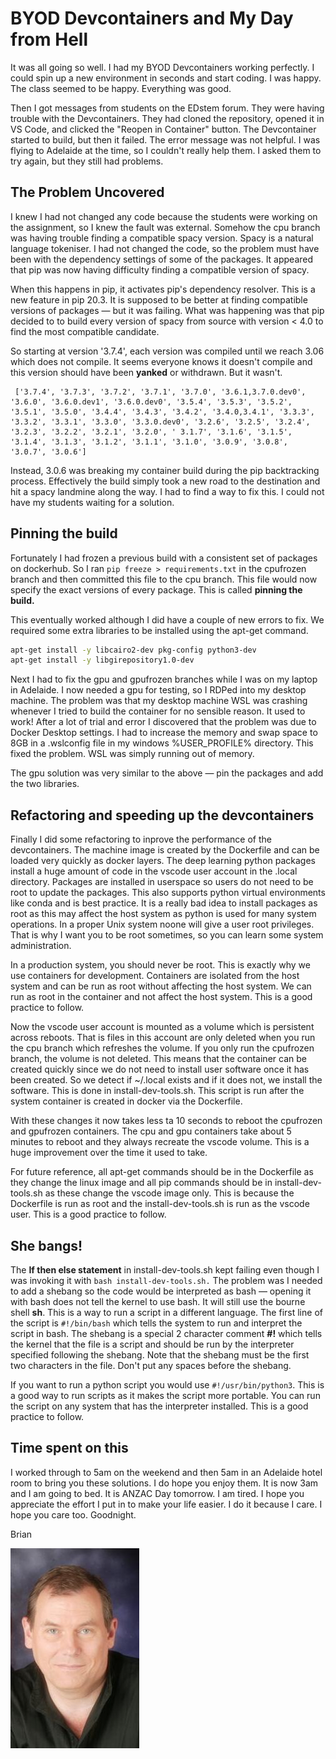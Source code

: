 # BYOD Devcontainers and My Day from Hell

It was all going so well. I had my BYOD Devcontainers working perfectly. I could spin up a new environment in seconds and start coding. I was happy. The class seemed to be happy. Everything was good.

Then I got messages from students on the EDstem forum. They were having trouble with the Devcontainers. They had cloned the repository, opened it in VS Code, and clicked the "Reopen in Container" button. The Devcontainer started to build, but then it failed. The error message was not helpful. I was flying to Adelaide at the time, so I couldn't really help them. I asked them to try again, but they still had problems.

## The Problem Uncovered

I knew I had not changed any code because the students were working on the assignment, so I knew the fault was external. Somehow the cpu branch was having trouble finding a compatible spacy version. Spacy is a natural language tokeniser. I had not changed the code, so the problem must have been with the dependency settings of some of the packages. It appeared that pip was now having difficulty finding a compatible version of spacy.  

When this happens in pip, it activates pip's dependency resolver. This is a new feature in pip 20.3. It is supposed to be better at finding compatible versions of packages &mdash; but it was failing.  What was happening was that pip decided to to build every version of spacy from source with version < 4.0 to find the most compatible candidate. 

So starting at version '3.7.4', each version was compiled until we reach 3.06 which does not compile. It seems everyone knows it doesn't compile and this version should have been **yanked** or withdrawn.  But it wasn't.  

```console
 ['3.7.4', '3.7.3', '3.7.2', '3.7.1', '3.7.0', '3.6.1,3.7.0.dev0', '3.6.0', '3.6.0.dev1', '3.6.0.dev0', '3.5.4', '3.5.3', '3.5.2', '3.5.1', '3.5.0', '3.4.4', '3.4.3', '3.4.2', '3.4.0,3.4.1', '3.3.3', '3.3.2', '3.3.1', '3.3.0', '3.3.0.dev0', '3.2.6', '3.2.5', '3.2.4', '3.2.3', '3.2.2', '3.2.1', '3.2.0', ' 3.1.7', '3.1.6', '3.1.5', '3.1.4', '3.1.3', '3.1.2', '3.1.1', '3.1.0', '3.0.9', '3.0.8', '3.0.7', '3.0.6']
 ```

Instead, 3.0.6 was breaking my container build during the pip backtracking process. Effectively the build simply took a new road to the destination and hit a spacy landmine along the way. I had to find a way to fix this. I could not have my students waiting for a solution. 

## Pinning the build

Fortunately I had frozen a previous build with a consistent set of packages on dockerhub.  So I ran `pip freeze > requirements.txt` in the cpufrozen branch and then committed this file to the cpu branch. This file would now specify the exact versions of every package. This is called **pinning the build.** 

This eventually worked although I did have a couple of new errors to fix.  We required some extra libraries to be installed using the apt-get command. 

```bash
apt-get install -y libcairo2-dev pkg-config python3-dev
apt-get install -y libgirepository1.0-dev
```

Next I had to fix the gpu and gpufrozen branches while I was on my laptop in Adelaide. I now needed a gpu for testing, so I RDPed into my desktop machine.  The problem was that my desktop machine WSL was crashing whenever I tried to build the container for no sensible reason.  It used to work!  After a lot of trial and error I discovered that the problem was due to Docker Desktop settings.  I had to increase the memory and swap space to 8GB in a .wslconfig file in my windows %USER_PROFILE% directory.  This fixed the problem.  WSL was simply running out of memory.

The gpu solution was very similar to the above &mdash; pin the packages and add the two libraries. 

## Refactoring and speeding up the devcontainers

Finally I did some refactoring to inprove the performance of the devcontainers.   The machine image is created by the Dockerfile and can be loaded very quickly as docker layers.  The deep learning python packages install a huge amount of code in the vscode user account in the .local directory. Packages are installed in userspace so users do not need to be root to update the packages.  This also supports python virtual environments like conda and is best practice. It is a really bad idea to install packages as root as this may affect the host system as python is used for many system operations. In a proper Unix system noone will give a user root privileges.  That is why I want you to be root sometimes, so you can learn some system administration. 

In a production system, you should never be root.  This is exactly why we use containers for development.  Containers are isolated from the host system and can be run as root without affecting the host system.  We can run as root in the container and not affect the host system.  This is a good practice to follow.

Now the vscode user account is mounted as a volume which is persistent across reboots. That is files in this account are only deleted when you run the cpu branch which refreshes the volume.  If you only run the cpufrozen branch, the volume is not deleted.  This means that the container can be created quickly since we do not need to install user software once it has been created.  So we detect if ~/.local exists and if it does not, we install the software.  This is done in  install-dev-tools.sh. This script is run after the system container is created in docker via the Dockerfile.

With these changes it now takes less ta 10 seconds to reboot the cpufrozen and gpufrozen containers.  The cpu and gpu containers take about 5 minutes to reboot and they always recreate the vscode volume.  This is a huge improvement over the time it used to take.

For future reference, all apt-get commands should be in the Dockerfile as they change the linux image and all pip commands should be in install-dev-tools.sh as these change the vscode image only.  This is because the Dockerfile is run as root and the install-dev-tools.sh is run as the vscode user.  This is a good practice to follow.

## She bangs!

The **If then else statement** in install-dev-tools.sh kept failing even though I was invoking it with `bash install-dev-tools.sh.`  The problem was I needed to add a shebang so the code would be interpreted as bash &mdash; opening it with bash does not tell the kernel to use bash. It will still use the bourne shell **sh**.   This is a way to run a script in a different language.  The first line of the script is `#!/bin/bash` which tells the system to run and interpret the script in bash. The shebang is a special 2 character comment **#!** which tells the kernel that the file is a script and should be run by the interpreter specified following the shebang.  Note that the shebang must be the first two characters in the file. Don't put any spaces before the shebang.

 If you want to run a python script you would use `#!/usr/bin/python3`.  This is a good way to run scripts as it makes the script more portable.  You can run the script on any system that has the interpreter installed.  This is a good practice to follow.

## Time spent on this

I worked through to 5am on the weekend and then 5am in an Adelaide hotel room to bring you these solutions. I do hope you enjoy them.
It is now 3am and I am going to bed.  It is ANZAC Day tomorrow.   I am tired.  I hope you appreciate the effort I put in to make your life easier.  I do it because I care.  I hope you care too.  Goodnight.

Brian

![Lovell Portrait](/images/Lovell_portrait_small.jpg "Brian Lovell")

<!-- Put Javascript here! -->

<script src="/assets/scripts/copyCode.js" async> </script>

